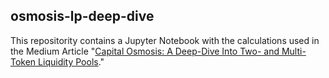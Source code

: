 ## osmosis-lp-deep-dive
This repositority contains a Jupyter Notebook with the calculations used in the Medium Article "[Capital Osmosis: A Deep-Dive Into Two- and Multi-Token Liquidity Pools](https://medium.com/flipside-governance/capital-osmosis-a-deep-dive-into-two-and-multi-token-liquidity-pools-ba806bb45c3a)."


